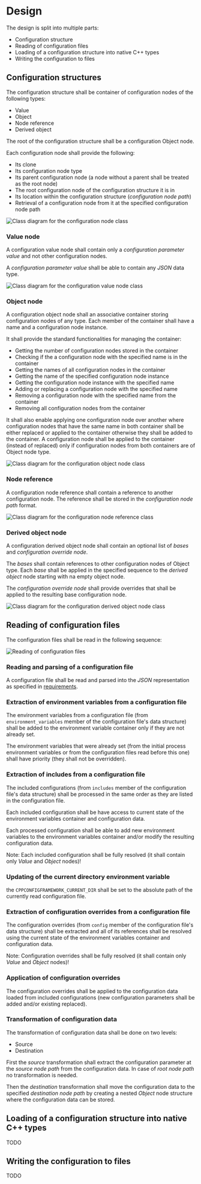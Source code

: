 # Design

The design is split into multiple parts:

* Configuration structure
* Reading of configuration files
* Loading of a configuration structure into native C++ types
* Writing the configuration to files


## Configuration structures

The configuration structure shall be container of configuration nodes of the following types:

* Value
* Object
* Node reference
* Derived object

The root of the configuration structure shall be a configuration Object node.

Each configuration node shall provide the following:

* Its clone
* Its configuration node type
* Its parent configuration node (a node without a parent shall be treated as the root node)
* The root configuration node of the configuration structure it is in
* Its location within the configuration structure (*configuration node path*)
* Retrieval of a configuration node from it at the specified configuration node path

![Class diagram for the configuration node class](Diagrams/ClassDiagrams/ConfigNode.svg "Class diagram for the configuration node class")


### Value node

A configuration value node shall contain only a *configuration parameter value* and not other configuration nodes.

A *configuration parameter value* shall be able to contain any *JSON* data type.

![Class diagram for the configuration value node class](Diagrams/ClassDiagrams/ConfigValueNode.svg "Class diagram for the configuration value node class")


### Object node

A configuration object node shall an associative container storing configuration nodes of any type. Each member of the container shall have a name and a configuration node instance.

It shall provide the standard functionalities for managing the container:

* Getting the number of configuration nodes stored in the container
* Checking if the a configuration node with the specified name is in the container
* Getting the names of all configuration nodes in the container
* Getting the name of the specified configuration node instance
* Getting the configuration node instance with the specified name
* Adding or replacing a configuration node with the specified name
* Removing a configuration node with the specified name from the container
* Removing all configuration nodes from the container

It shall also enable applying one configuration node over another where configuration nodes that have the same name in both container shall be either replaced or applied to the container otherwise they shall be added to the container. A configuration node shall be applied to the container (instead of replaced) only if configuration nodes from both containers are of Object node type.

![Class diagram for the configuration object node class](Diagrams/ClassDiagrams/ConfigObjectNode.svg "Class diagram for the configuration object node class")


### Node reference

A configuration node reference shall contain a reference to another configuration node. The reference shall be stored in the *configuration node path* format.

![Class diagram for the configuration node reference class](Diagrams/ClassDiagrams/ConfigNodeReference.svg "Class diagram for the configuration node reference class")


### Derived object node

A configuration derived object node shall contain an optional list of *bases* and *configuration override node*.

The *bases* shall contain references to other configuration nodes of Object type. Each *base* shall be applied in the specified sequence to the *derived object* node starting with na empty object node.

The *configuration override node* shall provide overrides that shall be applied to the resulting base configuration node.

![Class diagram for the configuration derived object node class](Diagrams/ClassDiagrams/ConfigDerivedObjectNode.svg "Class diagram for the configuration derived object node class")


## Reading of configuration files

The configuration files shall be read in the following sequence:

![Reading of configuration files](Diagrams/FlowCharts/ConfigReader.svg "Reading of configuration files")


### Reading and parsing of a configuration file

A configuration file shall be read and parsed into the *JSON* representation as specified in [requirements](Requirements.md).


### Extraction of environment variables from a configuration file

The environment variables from a configuration file (from ```environment_variables``` member of the configuration file's data structure) shall be added to the environment variable container only if they are not already set.

The environment variables that were already set (from the initial process environment variables or from the configuration files read before this one) shall have priority (they shall not be overridden).


### Extraction of includes from a configuration file

The included configurations (from ```includes``` member of the configuration file's data structure) shall be processed in the same order as they are listed in the configuration file.

Each included configuration shall be have access to current state of the environment variables container and configuration data.

Each processed configuration shall be able to add new environment variables to the environment variables container and/or modify the resulting configuration data.

Note: Each included configuration shall be fully resolved (it shall contain only *Value* and *Object* nodes)!


### Updating of the current directory environment variable

the ```CPPCONFIGFRAMEWORK_CURRENT_DIR``` shall be set to the absolute path of the currently read configuration file.


### Extraction of configuration overrides from a configuration file

The configuration overrides (from ```config``` member of the configuration file's data structure) shall be extracted and all of its references shall be resolved using the current state of the environment variables container and configuration data.

Note: Configuration overrides shall be fully resolved (it shall contain only *Value* and *Object* nodes)!


### Application of configuration overrides

The configuration overrides shall be applied to the configuration data loaded from included configurations (new configuration parameters shall be added and/or existing replaced).


### Transformation of configuration data

The transformation of configuration data shall be done on two levels:

* Source
* Destination

First the *source* transformation shall extract the configuration parameter at the *source node path* from the configuration data. In case of *root node path* no transformation is needed.

Then the *destination* transformation shall move the configuration data to the specified *destination node path* by creating a nested *Object* node structure where the configuration data can be stored.


## Loading of a configuration structure into native C++ types

TODO


## Writing the configuration to files

TODO
